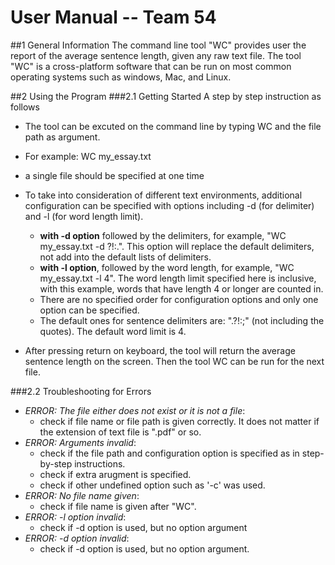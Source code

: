 # **User Manual -- Team 54**

##1 General Information
The command line tool "WC" provides user the report of the average sentence length, given any raw text file. 
The tool "WC" is a cross-platform software that can be run on most common operating systems such as windows, Mac, and Linux.

##2 Using the Program 
###2.1 Getting Started
A step by step instruction as follows
- The tool can be excuted on the command line by typing WC and the file path as argument. 
 - For example: WC my_essay.txt
 - a single file should be specified at one time
 
- To take into consideration of different text environments, additional configuration can be specified with options
  including -d (for delimiter) and -l (for word length limit).
  - **with -d option** followed by the delimiters, for example, "WC my_essay.txt -d ?!:.". 
  This option will replace the default delimiters, not add into the default lists of delimiters.
  - **with -l option**, followed by the word length, for example, "WC my_essay.txt -l 4". 
  The word length limit specified here is inclusive, with this example, words that have length 4 or longer are counted in. 
  - There are no specified order for configuration options and only one option can be specified. 
  - The default ones for sentence delimiters are: ".?!:;" (not including the quotes). The default word limit is 4.
  
- After pressing return on keyboard, the tool will return the average sentence length on the screen. 
Then the tool WC can be run for the next file.
 
###2.2 Troubleshooting for Errors
- *ERROR: The file either does not exist or it is not a file*:
  - check if file name or file path is given correctly. It does not matter if the extension of text file is ".pdf" or so.
- *ERROR: Arguments invalid*:
  - check if the file path and configuration option is specified as in step-by-step instructions. 
  - check if extra arugment is specified. 
  - check if other undefined option such as '-c' was used.
- *ERROR: No file name given*:
  - check if file name is given after "WC".
- *ERROR: -l option invalid*:
  - check if -d option is used, but no option argument
- *ERROR: -d option invalid*:
  - check if -d option is used, but no option argument.

